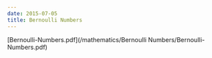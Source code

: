 ```yaml
---
date: 2015-07-05
title: Bernoulli Numbers
---
```


[Bernoulli-Numbers.pdf](/mathematics/Bernoulli Numbers/Bernoulli-Numbers.pdf)
